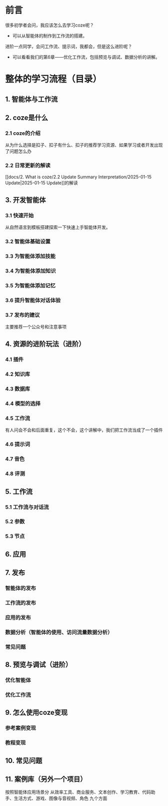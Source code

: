 # 前言

很多初学者会问，我应该怎么去学习coze呢？

- 可以从智能体的制作到工作流的搭建。

进阶一点同学，会问工作流、提示词，我都会，但是这么进阶呢？

- 可以看看我们的第6章——优化工作流，包括预览与调试、数据分析的讲解。

# 整体的学习流程（目录）

## 1. 智能体与工作流

## 2. coze是什么

### 2.1 coze的介绍 
从为什么选择是扣子、扣子有什么、扣子的推荐学习资源、如果学习或者开发出现了问题怎么办


### 2.2 日常更新的解读
[[docs/2. What is coze/2.2 Update Summary Interpretation/2025-01-15 Update|2025-01-15 Update]]的解读

## 3. 开发智能体

### 3.1 快速开始
从自然语言到模板搭建探索一下快速上手智能体开发。

### 3.2 智能体基础设置

### 3.3 为智能体添加技能

### 3.4 为智能体添加知识

### 3.5 为智能体添加记忆

### 3.6 提升智能体对话体验

### 3.7 发布的建议

主要推荐一个公众号和注意事项



## 4. 资源的进阶玩法（进阶）


### 4.1 插件
### 4.2 知识库

### 4.3 数据库

### 4.4 模型的选择

### 4.5 工作流
有人问会不会和后面重复，这个不会，这个讲解中，我们把工作流当成了一个插件
### 4.6 提示词

### 4.7 音色

### 4.8 评测


## 5. 工作流

### 5.1 工作流与对话流

### 5.2 参数

### 5.3 节点



## 6. 应用

## 7. 发布

### 智能体的发布

### 工作流的发布

### 应用的发布

### 数据分析（智能体的使用、访问流量数据分析）

### 常见问题

## 8. 预览与调试（进阶）

### 优化智能体

### 优化工作流


## 9. 怎么使用coze变现

### 参考案例变现

### 教程变现

## 10. 常见问题



## 11. 案例库（另外一个项目）

按照智能体应用场景分
从效率工具、商业服务、文本创作、学习教育、代码助手、生活方式、游戏、图像与音视频、角色 九个方面